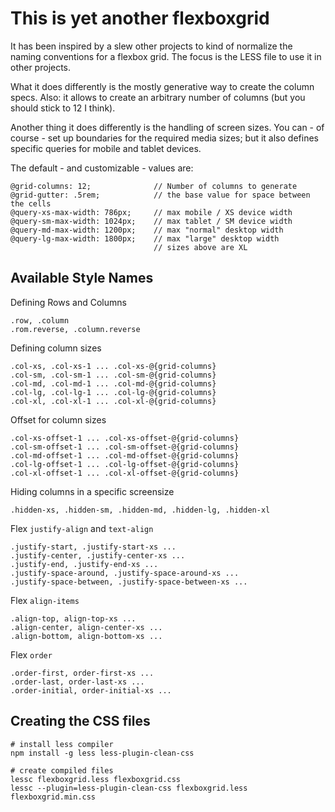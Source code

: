 # This is yet another flexboxgrid

It has been inspired by a slew other projects to kind of normalize the naming conventions for a flexbox grid. The focus is the LESS file to use it in other projects.

What it does differently is the mostly generative way to create the column specs. Also: it allows to create an arbitrary number of columns (but you should stick to 12 I think).

Another thing it does differently is the handling of screen sizes. You can - of course - set up boundaries for the required media sizes; but it also defines specific queries for mobile and tablet devices.

The default - and customizable - values are:

	@grid-columns: 12;       		// Number of columns to generate
	@grid-gutter: .5rem;			// the base value for space between the cells
	@query-xs-max-width: 786px;		// max mobile / XS device width
	@query-sm-max-width: 1024px;	// max tablet / SM device width
	@query-md-max-width: 1200px;	// max "normal" desktop width
	@query-lg-max-width: 1800px;	// max "large" desktop width
									// sizes above are XL

## Available Style Names

Defining Rows and Columns

	.row, .column
	.rom.reverse, .column.reverse

Defining column sizes

	.col-xs, .col-xs-1 ... .col-xs-@{grid-columns}
	.col-sm, .col-sm-1 ... .col-sm-@{grid-columns}
	.col-md, .col-md-1 ... .col-md-@{grid-columns}
	.col-lg, .col-lg-1 ... .col-lg-@{grid-columns}
	.col-xl, .col-xl-1 ... .col-xl-@{grid-columns}

Offset for column sizes

	.col-xs-offset-1 ... .col-xs-offset-@{grid-columns}
	.col-sm-offset-1 ... .col-sm-offset-@{grid-columns}
	.col-md-offset-1 ... .col-md-offset-@{grid-columns}
	.col-lg-offset-1 ... .col-lg-offset-@{grid-columns}
	.col-xl-offset-1 ... .col-xl-offset-@{grid-columns}


Hiding columns in a specific screensize

	.hidden-xs, .hidden-sm, .hidden-md, .hidden-lg, .hidden-xl

Flex `justify-align` and `text-align`

	.justify-start, .justify-start-xs ...
	.justify-center, .justify-center-xs ...
	.justify-end, .justify-end-xs ...	
	.justify-space-around, .justify-space-around-xs ...
	.justify-space-between, .justify-space-between-xs ...

Flex `align-items`

	.align-top, align-top-xs ...
	.align-center, align-center-xs ...
	.align-bottom, align-bottom-xs ...

Flex `order`

	.order-first, order-first-xs ...
	.order-last, order-last-xs ...
	.order-initial, order-initial-xs ...

## Creating the CSS files

	# install less compiler
	npm install -g less less-plugin-clean-css
	
	# create compiled files
	lessc flexboxgrid.less flexboxgrid.css
	lessc --plugin=less-plugin-clean-css flexboxgrid.less flexboxgrid.min.css